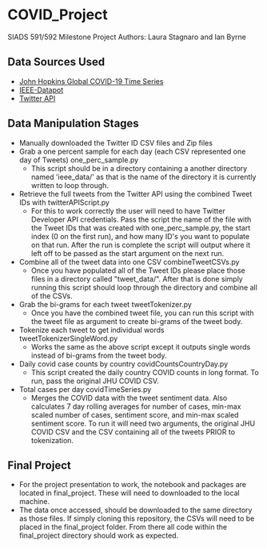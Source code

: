 # COVID_Project

SIADS 591/592 Milestone Project
Authors: Laura Stagnaro and Ian Byrne

## Data Sources Used
- [John Hopkins Global COVID-19 Time Series](https://github.com/CSSEGISandData/COVID-19/tree/master/csse_covid_19_data/csse_covid_19_time_series)
- [IEEE-Datapot](https://ieee-dataport.org/open-access/coronavirus-covid-19-tweets-dataset)
- [Twitter API](www.twitter.com)

## Data Manipulation Stages
- Manually downloaded the Twitter ID CSV files and Zip files
- Grab a one percent sample for each day (each CSV represented one day of Tweets) one_perc_sample.py
    - This script should be in a directory containing a another directory named 'ieee_data/' as that is the name of the directory it is currently written to loop through.
- Retrieve the full tweets from the Twitter API using the combined Tweet IDs with twitterAPIScript.py
    - For this to work correctly the user will need to have Twitter Developer API credentials. Pass the script the name of the file with the Tweet IDs that was created with one_perc_sample.py, the start index (0 on the first run), and how many ID's you want to populate on that run. After the run is complete the script will output where it left off to be passed as the start argument on the next run. 
- Combine all of the tweet data into one CSV combineTweetCSVs.py
    - Once you have populated all of the Tweet IDs please place those files in a directory called "tweet_data/". After that is done simply running this script should loop through the directory and combine all of the CSVs.
- Grab the bi-grams for each tweet tweetTokenizer.py
    - Once you have the combined tweet file, you can run this script with the tweet file as argument to create bi-grams of the tweet body. 
- Tokenize each tweet to get individual words tweetTokenizerSingleWord.py
    - Works the same as the above script except it outputs single words instead of bi-grams from the tweet body.
- Daily covid case counts by country covidCountsCountryDay.py
    - This script created the daily country COVID counts in long format. To run, pass the original JHU COVID CSV. 
- Total cases per day covidTimeSeries.py
    - Merges the COVID data with the tweet sentiment data. Also calculates 7 day rolling averages for number of cases, min-max scaled number of cases, sentiment score, and min-max scaled sentiment score. To run it will need two arguments, the original JHU COVID CSV and the CSV containing all of the tweets PRIOR to tokenization. 

## Final Project
- For the project presentation to work, the notebook and packages are located in final_project. These will
need to downloaded to the local machine. 
- The data once accessed, should be downloaded to the same directory as those files.
If simply cloning this repository, the CSVs will need to be placed in the final_project folder. From there all code within the final_project directory should work 
as expected. 
